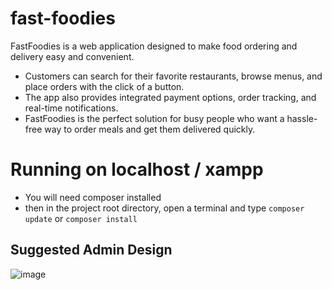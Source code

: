 # fast-foodies
FastFoodies is a web application designed to make food ordering and delivery easy and convenient. 
* Customers can search for their favorite restaurants, browse menus, and place orders with the click of a button.
* The app also provides integrated payment options, order tracking, and real-time notifications.
*  FastFoodies is the perfect solution for busy people who want a hassle-free way to order meals and get them delivered quickly.


# Running on localhost / xampp
* You will need composer installed
* then in the project root directory, open a terminal and type `composer update` or `composer install`



## Suggested Admin Design

![image](https://user-images.githubusercontent.com/79936608/216309298-f0bdbe3f-5bc4-48c5-9414-51d8407f4aa1.png)

